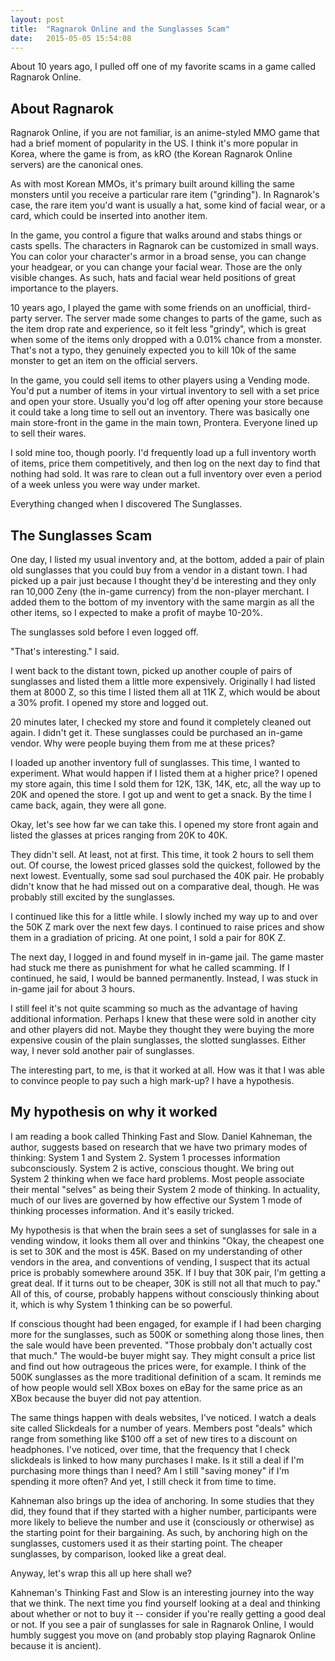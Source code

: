 ```yaml
---
layout: post
title:  "Ragnarok Online and the Sunglasses Scam"
date:   2015-05-05 15:54:08
---
```


About 10 years ago, I pulled off one of my favorite scams in a game called
Ragnarok Online. 

About Ragnarok
--------------

Ragnarok Online, if you are not familiar, is an anime-styled MMO game that had
a brief moment of popularity in the US. I think it's more popular in Korea,
where the game is from, as kRO (the Korean Ragnarok Online servers) are the
canonical ones. 

As with most Korean MMOs, it's primary built around killing the 
same monsters until you receive a particular rare item ("grinding").
In Ragnarok's case, the rare item you'd want is usually a hat, some kind of 
facial wear, or a card, which could be inserted into another item.

In the game, you control a figure that walks around and stabs things or casts 
spells. The characters in Ragnarok can be customized in small ways. You can
color your character's armor in a broad sense, you can change your headgear,
or you can change your facial wear. Those are the only visible changes. 
As such, hats and facial wear held positions of great importance to the players.

10 years ago, I played the game with some friends on an unofficial, third-party
server. The server made some changes to parts of the game, such as the item
drop rate and experience, so it felt less "grindy", which
is great when some of the items only dropped with a 0.01% chance from a 
monster. That's not a typo, they genuinely expected you to kill 10k of the
same monster to get an item on the official servers.

In the game, you could sell items to other players using a Vending mode.
You'd put a number of items in your virtual inventory to sell with a set
price and open your store. Usually you'd log off after opening your store
because it could take a long time to sell out an inventory.
There was basically one main store-front in the
game in the main town, Prontera. Everyone lined up to sell their wares. 

I sold mine too, though poorly. I'd frequently load up a full inventory
worth of items, price them competitively, and then
log on the next day to find that nothing had sold. It was rare to clean out
a full inventory over even a period of a week unless you were way under market.

Everything changed when I discovered The Sunglasses.

The Sunglasses Scam
------------------


One day, I listed my usual inventory and, at the bottom, added a pair of plain
old sunglasses that you could buy from a vendor in a distant town. I had picked
up a pair just because I thought they'd be interesting and they only ran
10,000 Zeny (the in-game currency) from the non-player merchant. 
I added them to the bottom of my inventory with the same margin as all 
the other items, so I expected to make a profit of maybe 10-20%. 

The sunglasses sold before I even logged off.

"That's interesting." I said.

I went back to the distant town, picked up another couple of pairs of sunglasses
and listed them a little more expensively. Originally I had listed them
at 8000 Z, so this time I listed them all at 11K Z, which would be about
a 30% profit. I opened my store and logged out.

20 minutes later, I checked my store and found it completely cleaned out again.
I didn't get it. These sunglasses could be purchased an in-game vendor. Why
were people buying them from me at these prices?

I loaded up another inventory full of sunglasses. This time, I wanted to 
experiment. What would happen if I listed them at a higher price?
I opened my store again, this time I sold them for 12K, 13K, 14K, etc, all 
the way up to 20K and opened the store. I got up and went to get a snack.
By the time I came back, again, they were all gone.

Okay, let's see how far we can take this. I opened my store front again and
listed the glasses at prices ranging from 20K to 40K. 

They didn't sell. At least, not at first. This time, it took 2 hours to sell
them out. Of course, the lowest priced glasses sold the quickest, followed
by the next lowest. Eventually, some sad soul purchased the 40K pair. He
probably didn't know that he had missed out on a comparative deal, though.
He was probably still excited by the sunglasses.

I continued like this for a little while. I slowly inched my way up to and over
the 50K Z mark over the next few days. I continued to raise prices and 
show them in a gradiation of pricing. At one point, I sold a pair for 80K Z.

The next day, I logged in and found myself in in-game jail. The game master
had stuck me there as punishment for what he called scamming. If I continued,
he said, I would be banned permanently. Instead, I was stuck in in-game jail
for about 3 hours. 

I still feel it's not quite scamming so much as the advantage of having
additional information.  Perhaps I knew that these were sold in another city and
other players did not.  Maybe they thought they were buying the more expensive
cousin of the plain sunglasses, the slotted sunglasses. Either way, I never
sold another pair of sunglasses.

The interesting part, to me, is that it worked at all. How was it that I 
was able to convince people to pay such a high mark-up? I have a hypothesis.

My hypothesis on why it worked
------------------------------

I am reading a book called Thinking Fast and Slow. Daniel Kahneman, the author,
suggests based on research that we have two primary modes of thinking:
System 1 and System 2. System 1 processes information subconsciously.
System 2 is active, conscious thought. We bring out System 2 thinking when we
face hard problems. Most people associate their mental "selves" as being
their System 2 mode of thinking. In actuality, much of our lives are governed
by how effective our System 1 mode of thinking processes information.
And it's easily tricked.

My hypothesis is that when the brain sees a set of sunglasses for sale in a 
vending window, it looks them all over and thinkins "Okay, the cheapest one
is set to 30K and the most is 45K. 
Based on my understanding of other vendors in the area,
and conventions of vending, I suspect that its actual price is probably
somewhere around 35K. If I buy that 30K pair, I'm getting a great deal. 
If it turns out to be cheaper, 30K is still not all that much to pay."
All of this, of course, probably happens without consciously thinking about it,
which is why System 1 thinking can be so powerful. 

If conscious thought 
had been engaged, for example if I had been charging more for the sunglasses,
such as 500K or something along those lines, then the sale would have been
prevented. "Those probbaly don't actually cost that much." The would-be
buyer might say. They might consult a price list and find out how
outrageous the prices were, for example. I think of the 500K sunglasses
as the more traditional definition of a scam. It reminds me of how people would
sell XBox boxes on eBay for the same price as an XBox because the buyer
did not pay attention.

The same things happen with deals websites, I've noticed. I watch a deals site
called Slickdeals for a number of years. Members post "deals" which range from
something like $100 off a set of new tires to a discount on headphones. I've
noticed, over time, that the frequency that I check slickdeals is linked
to how many purchases I make. Is it still a deal if I'm purchasing more
things than I need? Am I still "saving money" if I'm spending it more often?
And yet, I still check it from time to time.

Kahneman also brings up the idea of anchoring. In some studies that they did,
they found that if they started with a higher number, participants were more
likely to believe the number and use it (consciously or otherwise) as the 
starting point for their bargaining. As such, by anchoring high on the 
sunglasses, customers used it as their starting point. The cheaper sunglasses,
by comparison, looked like a great deal.

Anyway, let's wrap this all up here shall we?

Kahneman's Thinking Fast and Slow is an interesting journey into the way that we
think.  The next time you find yourself looking at a deal and thinking about
whether or not to buy it -- consider if you're really getting a good deal or not.
If you see a pair of sunglasses for sale in Ragnarok Online, I would humbly 
suggest you move on (and probably stop playing Ragnarok Online because it is ancient).
